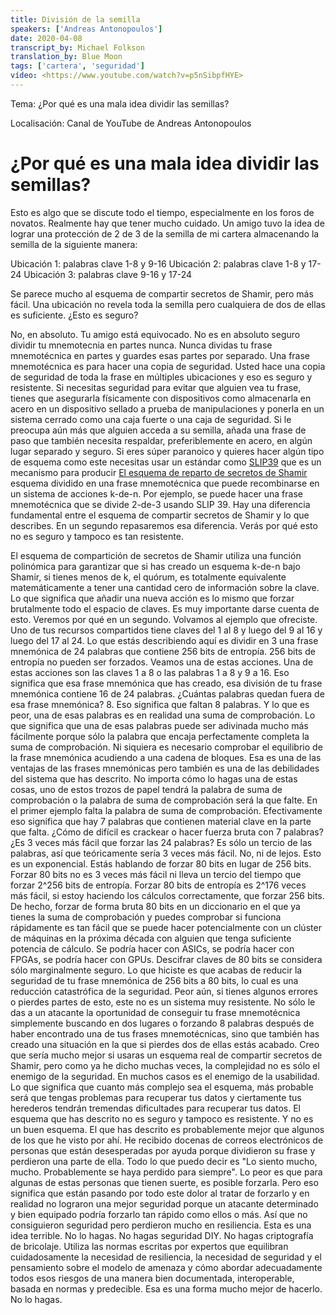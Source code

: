 ```yaml
---
title: División de la semilla
speakers: ['Andreas Antonopoulos']
date: 2020-04-08
transcript_by: Michael Folkson
translation_by: Blue Moon
tags: ['cartera', 'seguridad']
vídeo: <https://www.youtube.com/watch?v=p5nSibpfHYE>
---
```


Tema: ¿Por qué es una mala idea dividir las semillas?

Localisación: Canal de YouTube de Andreas Antonopoulos

# ¿Por qué es una mala idea dividir las semillas?

Esto es algo que se discute todo el tiempo, especialmente en los foros de novatos. Realmente hay que tener mucho cuidado. Un amigo tuvo la idea de lograr una protección de 2 de 3 de la semilla de mi cartera almacenando la semilla de la siguiente manera:

Ubicación 1: palabras clave 1-8 y 9-16
Ubicación 2: palabras clave 1-8 y 17-24
Ubicación 3: palabras clave 9-16 y 17-24

Se parece mucho al esquema de compartir secretos de Shamir, pero más fácil. Una ubicación no revela toda la semilla pero cualquiera de dos de ellas es suficiente. ¿Esto es seguro?

No, en absoluto. Tu amigo está equivocado. No es en absoluto seguro dividir tu mnemotecnia en partes nunca. Nunca dividas tu frase mnemotécnica en partes y guardes esas partes por separado. Una frase mnemotécnica es para hacer una copia de seguridad. Usted hace una copia de seguridad de toda la frase en múltiples ubicaciones y eso es seguro y resistente. Si necesitas seguridad para evitar que alguien vea tu frase, tienes que asegurarla físicamente con dispositivos como almacenarla en acero en un dispositivo sellado a prueba de manipulaciones y ponerla en un sistema cerrado como una caja fuerte o una caja de seguridad. Si le preocupa aún más que alguien acceda a su semilla, añada una frase de paso que también necesita respaldar, preferiblemente en acero, en algún lugar separado y seguro. Si eres súper paranoico y quieres hacer algún tipo de esquema como este necesitas usar un estándar como [SLIP39](https://github.com/satoshilabs/slips/blob/master/slip-0039.md) que es un mecanismo para producir [El esquema de reparto de secretos de Shamir](https://blog.keys.casa/shamirs-secret-sharing-security-shortcomings/) esquema dividido en una frase mnemotécnica que puede recombinarse en un sistema de acciones k-de-n. Por ejemplo, se puede hacer una frase mnemotécnica que se divide 2-de-3 usando SLIP 39. Hay una diferencia fundamental entre el esquema de compartir secretos de Shamir y lo que describes. En un segundo repasaremos esa diferencia. Verás por qué esto no es seguro y tampoco es tan resistente.

El esquema de compartición de secretos de Shamir utiliza una función polinómica para garantizar que si has creado un esquema k-de-n bajo Shamir, si tienes menos de k, el quórum, es totalmente equivalente matemáticamente a tener una cantidad cero de información sobre la clave. Lo que significa que añadir una nueva acción es lo mismo que forzar brutalmente todo el espacio de claves. Es muy importante darse cuenta de esto. Veremos por qué en un segundo. Volvamos al ejemplo que ofreciste. Uno de tus recursos compartidos tiene claves del 1 al 8 y luego del 9 al 16 y luego del 17 al 24. Lo que estás describiendo aquí es dividir en 3 una frase mnemónica de 24 palabras que contiene 256 bits de entropía. 256 bits de entropía no pueden ser forzados. Veamos una de estas acciones. Una de estas acciones son las claves 1 a 8 o las palabras 1 a 8 y 9 a 16. Eso significa que esa frase mnemónica que has creado, esa división de tu frase mnemónica contiene 16 de 24 palabras. ¿Cuántas palabras quedan fuera de esa frase mnemónica? 8. Eso significa que faltan 8 palabras. Y lo que es peor, una de esas palabras es en realidad una suma de comprobación. Lo que significa que una de esas palabras puede ser adivinada mucho más fácilmente porque sólo la palabra que encaja perfectamente completa la suma de comprobación. Ni siquiera es necesario comprobar el equilibrio de la frase mnemónica acudiendo a una cadena de bloques. Esa es una de las ventajas de las frases mnemónicas pero también es una de las debilidades del sistema que has descrito. No importa cómo lo hagas una de estas cosas, uno de estos trozos de papel tendrá la palabra de suma de comprobación o la palabra de suma de comprobación será la que falte. En el primer ejemplo falta la palabra de suma de comprobación. Efectivamente eso significa que hay 7 palabras que contienen material clave en la parte que falta. ¿Cómo de difícil es crackear o hacer fuerza bruta con 7 palabras? ¿Es 3 veces más fácil que forzar las 24 palabras? Es sólo un tercio de las palabras, así que teóricamente sería 3 veces más fácil. No, ni de lejos. Esto es un exponencial. Estás hablando de forzar 80 bits en lugar de 256 bits. Forzar 80 bits no es 3 veces más fácil ni lleva un tercio del tiempo que forzar 2^256 bits de entropía. Forzar 80 bits de entropía es 2^176 veces más fácil, si estoy haciendo los cálculos correctamente, que forzar 256 bits. De hecho, forzar de forma bruta 80 bits en un diccionario en el que ya tienes la suma de comprobación y puedes comprobar si funciona rápidamente es tan fácil que se puede hacer potencialmente con un clúster de máquinas en la próxima década con alguien que tenga suficiente potencia de cálculo. Se podría hacer con ASICs, se podría hacer con FPGAs, se podría hacer con GPUs. Descifrar claves de 80 bits se considera sólo marginalmente seguro. Lo que hiciste es que acabas de reducir la seguridad de tu frase mnemónica de 256 bits a 80 bits, lo cual es una reducción catastrófica de la seguridad. Peor aún, si tienes algunos errores o pierdes partes de esto, este no es un sistema muy resistente. No sólo le das a un atacante la oportunidad de conseguir tu frase mnemotécnica simplemente buscando en dos lugares o forzando 8 palabras después de haber encontrado una de tus frases mnemotécnicas, sino que también has creado una situación en la que si pierdes dos de ellas estás acabado. Creo que sería mucho mejor si usaras un esquema real de compartir secretos de Shamir, pero como ya he dicho muchas veces, la complejidad no es sólo el enemigo de la seguridad. En muchos casos es el enemigo de la usabilidad. Lo que significa que cuanto más complejo sea el esquema, más probable será que tengas problemas para recuperar tus datos y ciertamente tus herederos tendrán tremendas dificultades para recuperar tus datos. El esquema que has descrito no es seguro y tampoco es resistente. Y no es un buen esquema. El que has descrito es probablemente mejor que algunos de los que he visto por ahí. He recibido docenas de correos electrónicos de personas que están desesperadas por ayuda porque dividieron su frase y perdieron una parte de ella. Todo lo que puedo decir es "Lo siento mucho, mucho. Probablemente se haya perdido para siempre". Lo peor es que para algunas de estas personas que tienen suerte, es posible forzarla. Pero eso significa que están pasando por todo este dolor al tratar de forzarlo y en realidad no lograron una mejor seguridad porque un atacante determinado y bien equipado podría forzarlo tan rápido como ellos o más. Así que no consiguieron seguridad pero perdieron mucho en resiliencia. Esta es una idea terrible. No lo hagas. No hagas seguridad DIY. No hagas criptografía de bricolaje. Utiliza las normas escritas por expertos que equilibran cuidadosamente la necesidad de resiliencia, la necesidad de seguridad y el pensamiento sobre el modelo de amenaza y cómo abordar adecuadamente todos esos riesgos de una manera bien documentada, interoperable, basada en normas y predecible. Esa es una forma mucho mejor de hacerlo. No lo hagas.

